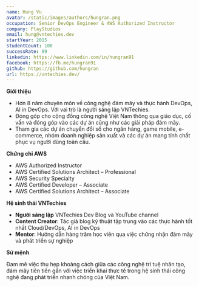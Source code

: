 ```yaml
---
name: Hung Vu
avatar: /static/images/authors/hungran.png
occupation: Senior DevOps Engineer & AWS Authorized Instructor
company: PlayStudios
email: hung@vntechies.dev
startYear: 2015
studentCount: 100
successRate: 99
linkedin: https://www.linkedin.com/in/hungran91
facebook: https://fb.me/hungran91
github: https://github.com/hungran
url: https://vntechies.dev/
---
```


**Giới thiệu**

- Hơn 8 năm chuyên môn về công nghệ đám mây và thực hành DevOps, AI in DevOps. Với vai trò là người sáng lập VNTechies.
- Đóng góp cho cộng đồng công nghệ Việt Nam thông qua giáo dục, cố vấn và đóng góp vào các dự án cũng như các giải pháp đám mây.
- Tham gia các dự án chuyển đổi số cho ngân hàng, game mobile, e-commerce, nhóm doanh nghiệp sản xuất và các dự án mang tính chất phục vụ người dùng toàn cầu.

**Chứng chỉ AWS**

- AWS Authorized Instructor
- AWS Certified Solutions Architect – Professional
- AWS Security Specialty
- AWS Certified Developer – Associate
- AWS Certified Solutions Architect – Associate

**Hệ sinh thái VNTechies**

- **Người sáng lập** VNTechies Dev Blog và YouTube channel
- **Content Creator**: Tác giả blog kỹ thuật tập trung vào các thực hành tốt nhất Cloud/DevOps, AI in DevOps
- **Mentor**: Hướng dẫn hàng trăm học viên qua việc chứng nhận đám mây và phát triển sự nghiệp

**Sứ mệnh**

Đam mê việc thu hẹp khoảng cách giữa các công nghệ trí tuệ nhân tạo, đám mây tiên tiến gắn với việc triển khai thực tế trong hệ sinh thái công nghệ đang phát triển nhanh chóng của Việt Nam.
